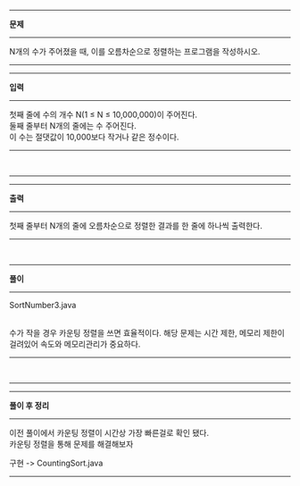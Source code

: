 <hr/>
<b>문제</b>
<br/>
<hr/>
N개의 수가 주어졌을 때, 이를 오름차순으로 정렬하는 프로그램을 작성하시오.<br/>
<hr/>
<hr/>
<b>입력</b>
<br/>
<hr/>
첫째 줄에 수의 개수 N(1 ≤ N ≤ 10,000,000)이 주어진다.<br/>
둘째 줄부터 N개의 줄에는 수 주어진다.<br/>
이 수는 절댓값이 10,000보다 작거나 같은 정수이다.<br/>
<hr/>
<br/>
<hr/>
<hr/>
<b>출력</b>
<br/>
<hr/>
첫째 줄부터 N개의 줄에 오름차순으로 정렬한 결과를 한 줄에 하나씩 출력한다.<br/>
<hr/>
<br/>
<hr/>
<b>풀이</b>
<br/>
<hr/>
SortNumber3.java
<br/><br/>
<p>
수가 작을 경우 카운팅 정렬을 쓰면 효율적이다.
해당 문제는 시간 제한, 메모리 제한이 걸려있어 속도와 메모리관리가 중요하다.
<hr/>
<br/>
<hr/>
<hr/>
<b>풀이 후 정리</b>
<br/>
<hr/>
이전 풀이에서 카운팅 정렬이 시간상 가장 빠른걸로 확인 됐다.<br/>
카운팅 정렬을 통해 문제를 해결해보자

구현 -> CountingSort.java

<hr/>
